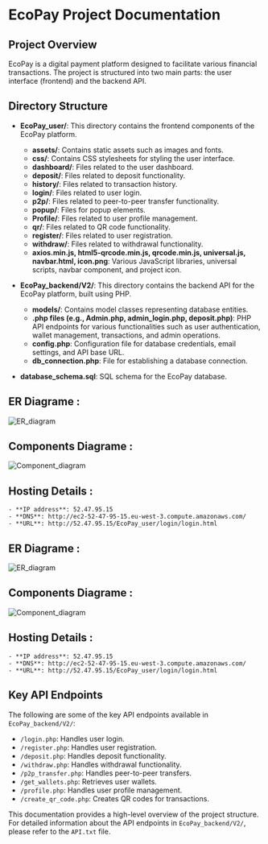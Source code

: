 # EcoPay Project Documentation

## Project Overview

EcoPay is a digital payment platform designed to facilitate various financial transactions. The project is structured into two main parts: the user interface (frontend) and the backend API.

## Directory Structure

- **EcoPay_user/**: This directory contains the frontend components of the EcoPay platform.
    - **assets/**:  Contains static assets such as images and fonts.
    - **css/**: Contains CSS stylesheets for styling the user interface.
    - **dashboard/**: Files related to the user dashboard.
    - **deposit/**: Files related to deposit functionality.
    - **history/**: Files related to transaction history.
    - **login/**: Files related to user login.
    - **p2p/**: Files related to peer-to-peer transfer functionality.
    - **popup/**: Files for popup elements.
    - **Profile/**: Files related to user profile management.
    - **qr/**: Files related to QR code functionality.
    - **register/**: Files related to user registration.
    - **withdraw/**: Files related to withdrawal functionality.
    - **axios.min.js, html5-qrcode.min.js, qrcode.min.js, universal.js, navbar.html, icon.png**:  Various JavaScript libraries, universal scripts, navbar component, and project icon.

- **EcoPay_backend/V2/**: This directory contains the backend API for the EcoPay platform, built using PHP.
    - **models/**: Contains model classes representing database entities.
    - **.php files (e.g., Admin.php, admin_login.php, deposit.php)**:  PHP API endpoints for various functionalities such as user authentication, wallet management, transactions, and admin operations.
    - **config.php**: Configuration file for database credentials, email settings, and API base URL.
    - **db_connection.php**:  File for establishing a database connection.
- **database_schema.sql**: SQL schema for the EcoPay database.
## ER Diagrame :

![ER_diagram](https://github.com/user-attachments/assets/4baad7e4-7316-4c9d-a28c-d43420b54aea)

## Components Diagrame :
![Component_diagram](https://github.com/user-attachments/assets/ad17600b-b79c-4d88-a640-b709ae4c4949)

## Hosting Details :
    - **IP address**: 52.47.95.15
    - **DNS**: http://ec2-52-47-95-15.eu-west-3.compute.amazonaws.com/
    - **URL**: http://52.47.95.15/EcoPay_user/login/login.html
    

## ER Diagrame :

![ER_diagram](https://github.com/user-attachments/assets/4baad7e4-7316-4c9d-a28c-d43420b54aea)

## Components Diagrame :
![Component_diagram](https://github.com/user-attachments/assets/ad17600b-b79c-4d88-a640-b709ae4c4949)

## Hosting Details :
    - **IP address**: 52.47.95.15
    - **DNS**: http://ec2-52-47-95-15.eu-west-3.compute.amazonaws.com/
    - **URL**: http://52.47.95.15/EcoPay_user/login/login.html
    


## Key API Endpoints

The following are some of the key API endpoints available in `EcoPay_backend/V2/`:

-   `/login.php`: Handles user login.
-   `/register.php`: Handles user registration.
-   `/deposit.php`: Handles deposit functionality.
-   `/withdraw.php`: Handles withdrawal functionality.
-   `/p2p_transfer.php`: Handles peer-to-peer transfers.
-   `/get_wallets.php`: Retrieves user wallets.
-   `/profile.php`: Handles user profile management.
-   `/create_qr_code.php`: Creates QR codes for transactions.

This documentation provides a high-level overview of the project structure. For detailed information about the API endpoints in `EcoPay_backend/V2/`, please refer to the `API.txt` file.
